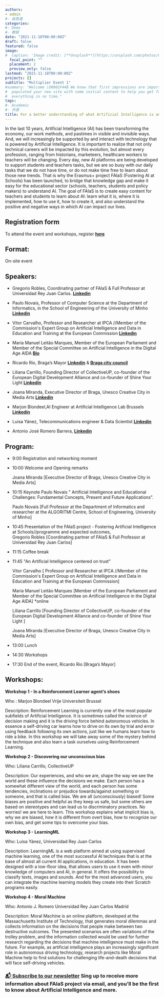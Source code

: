 ```yaml
---
authors:
- admin
#- 吳恩達
categories:
#- Demo
#- 教程
date: "2021-11-18T00:00:00Z"
draft: false
featured: false
image:
#  caption: 'Image credit: [**Unsplash**](https://unsplash.com/photos/CpkOjOcXdUY)'
  focal_point: ""
  placement: 2
  preview_only: false
lastmod: "2021-11-18T00:00:00Z"
projects: []
subtitle: "Multiplier Event 1"
#summary: "Welcome \U0001F44B We know that first impressions are important, so we've
#  populated your new site with some initial content to help you get familiar with
#  everything in no time."
tags:
#- Academic
#- 开源
title: For a better understanding of what Artificial Intelligence is and how it can be used (or misused) in education and training
---
```



In the last 10 years, Artificial Intelligence (AI) has been transforming the economy, our work methods, and pastimes in visible and invisible ways. And, we will increasingly be supported by and interact with technology that is powered by Artificial Intelligence. It is important to realize that not only technical careers will be impacted by this evolution, but almost every profession, ranging from historians, marketeers, healthcare workers to teachers will be changing. Every day, new AI platforms are being developed to support students and teachers tasks, but we are so busy with our daily tasks that we do not have time, or do not make time free to learn about those new trends. That is why the Erasmus+ project FAIaS (Fostering AI at Schools) has been launched, to bridge that knowledge gap and make it easy for the educational sector (schools, teachers, students and policy makers) to understand AI. The goal of FAIaS is to create easy content for teachers and students to learn about AI: learn what it is, where it is implemented, how to use it, how to create it, and also understand the positive and negative ways in which AI can impact our lives. 

## Registration form
To attend the event and workshops, register [**here**](https://docs.google.com/forms/d/e/1FAIpQLSenWv6oMdX3Vj_9EcOAVMHPZP57SuhP3lZVIUTscCsJHKM2nw/viewform)
## Format:
On-site event

## Speakers:

* Gregorio Robles, Coordinating partner of FAIaS & Full Professor at Universidad Rey Juan Carlos. <i class="fab fa-linkedin-in"></i> [**Linkedin**](https://www.linkedin.com/in/gregoriorobles/)

* Paulo Novais, Professor of Computer Science at the Department of Informatics, in the School of Engineering of the University of Minho <i class="fab fa-linkedin-in"></i> [**Linkedin**](https://www.linkedin.com/in/paulo-novais-39b5282/)

* Vitor Carvalho,  Professor and Researcher at IPCA //Member of the Commission's Expert Group on Artificial Intelligence and Data in Education and Training at the European Commission <i class="fab fa-linkedin-in"></i> [**Linkedin**](https://www.linkedin.com/in/v%C3%ADtor-carvalho-184a80112/) 

* Maria Manuel Leitão Marques, Member of the European Parliament and Member of the Special Committee on Artificial Intelligence in the Digital Age AIDA [**Bio**](https://www.europarl.europa.eu/meps/en/197635/MARIA-MANUEL_LEITAO-MARQUES/home)

* Ricardo Rio, Braga’s Mayor <i class="fab fa-linkedin-in"></i> [**Linkedin**](https://www.linkedin.com/in/ricardo-rio-6879a56/) &
[**Braga city council**](https://www.cm-braga.pt/en/0101/municipio/camara-municipal/presidente)



* Liliana Carrillo, Founding Director of CollectiveUP, co-founder of the European Digital Development Alliance and co-founder of Shine Your Light <i class="fab fa-linkedin-in"></i> [**Linkedin**](https://www.linkedin.com/in/carrilloliliana/) 

* Joana Miranda, Executive Director of Braga, Unesco Creative City in Media Arts <i class="fab fa-linkedin-in"></i> [**Linkedin**](https://www.linkedin.com/in/jomoreda/)

* Marjon Blondeel,AI Engineer at Artificial Intelligence Lab Brussels <i class="fab fa-linkedin-in"></i> [**Linkedin**]( https://www.linkedin.com/in/mb-3678a5b3/)  


* Luisa Yánez, Telecommunications engineer & Data Scientist  <i class="fab fa-linkedin-in"></i> [**Linkedin**](https://www.linkedin.com/in/luisa-y%C3%A1nez-guti%C3%A9rrez-ia-bigdata/) 


* Antonio José Romero Barrera, <i class="fab fa-linkedin-in"></i> [**Linkedin**](https://www.linkedin.com/in/antonio-jose-romero-barrera/) 




## Program:

* 9:00 Registration and networking moment 

* 10:00 Welcome and Opening remarks

  Joana Miranda [Executive Director of Braga, Unesco Creative City in Media Arts]

* 10:15 Keynote Paulo Novais " Artificial Intelligence and Educational Challenges: Fundamental Concepts, Present and Future Applications".

  Paulo Novais [Full Professor at the Department of Informatics and researcher at the     ALGORITMI Centre, School of Engineering, University of Minho] 

* 10:45 Presentation of the FAIaS project - Fostering Artificial Intelligence at Schools//programme and expected outcomes,  
Gregorio Robles [Coordinating partner of FAIaS & Full Professor at Universidad Rey Juan Carlos]

* 11:15 Coffee break 
* 11:45 "An Artificial Intelligence centered on trust” 

  Vitor Carvalho [ Professor and Researcher at IPCA //Member of the Commission's Expert
  Group on Artificial Intelligence and Data in Education and Training at the European
  Commission]

  Maria Manuel Leitão Marques [Member of the European Parliament and Member of the
  Special Committee on Artificial Intelligence in the Digital Age AIDA] *online

  Liliana Carrillo [Founding Director of CollectiveUP, co-founder of the European Digital Development Alliance and co-founder of Shine Your Light ]
  
  Joana Miranda [Executive Director of Braga, Unesco Creative City in Media Arts]
  
* 13:00 Lunch 
* 14:30 Workshops
* 17:30 End of the event, Ricardo Rio [Braga’s Mayor]


## Workshops:

**Workshop 1 - In a Reinforcement Learner agent’s shoes**

Who : Marjon Blondeel Vrije Universiteit Brussel 

Description: Reinforcement Learning is currently one of the most popular subfields of Artificial Intelligence. It is sometimes called the science of decision making and it is the driving force behind autonomous vehicles. In essence a self-driving car learns how to drive on its own by trial and error using feedback following its own actions, just like we humans learn how to ride a bike. In this workshop we will take away some of the mystery behind the technique and also learn a task ourselves using Reinforcement Learning. 

**Workshop 2 - Discovering our unconscious bias**

Who: Liliana Carrillo, CollectiveUP 

Description: Our experiences, and who we are, shape the way we see the world and these influence the decisions we make. Each person has a somewhat different view of the world, and each person has some tendencies, inclinations or prejudice towards/against something or someone, and that is called bias. We are all (unconsciously) biased! Some biases are positive and helpful as they keep us safe, but some others are based on stereotypes and can lead us to discriminatory practices. No worries! we are here to learn. This workshop explains what implicit bias is, why we are biased, how it is different from overt bias, how to recognize our own bias, and get some tips to overcome your bias. 

**Workshop 3 - LearningML**

Who: Luisa Yánez, Universidad Rey Juan Carlos

Description: LearningML is a web platform aimed at using supervised machine learning, one of the most successful AI techniques that is at the base of almost all current AI applications, in education. It has been designed with a low-floor idea, that allows users to use it even with minor knowledge of computers and AI, in general. It offers the possibility to classify texts, images and sounds. And for the most advanced users, you can integrate the machine learning models they create into their Scratch programs easily. 

**Workshop 4 - Moral Machine**

Who: Antonio J. Romero Universidad Rey Juan Carlos Madrid

Description: Moral Machine is an online platform, developed at the Massachusetts Institute of Technology, that generates moral dilemmas and collects information on the decisions that people make between two destructive outcomes. The presented scenarios are often variations of the trolley problem, and the information collected would be used for further research regarding the decisions that machine intelligence must make in the future. For example, as artificial intelligence plays an increasingly significant role in autonomous driving technology, research projects like Moral Machine help to find solutions for challenging life-and-death decisions that will face self-driving vehicles.





### [📬 Subscribe to our newsletter](http://eepurl.com/hLgTQz) Sing up to receive more information about FAIaS project via email, and you’ll be the first to know about Artificial Intelligence and more.



